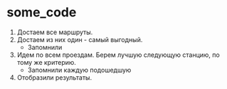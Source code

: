 # some_code

1) Достаем все маршруты.
2) Достаем из них один - самый выгодный. 
   + Запомнили
3) Идем по всем проездам. Берем лучшую следующую станцию, по тому же критерию.
   + Запомнили каждую подошедшую
4) Отобразили результаты.
